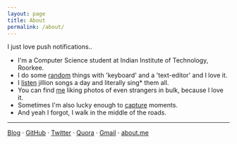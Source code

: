 ```yaml
---
layout: page
title: About
permalink: /about/
---
```


<p class="message">
  I just love push notifications..
</p>

* I'm a Computer Science student at Indian Institute of Technology, Roorkee.
* I do some [random](https://github.com/pravj) things with 'keyboard' and a 'text-editor' and I love it.
* I [listen](http://www.last.fm/user/pravj) jillion songs a day and literally sing* them all.
* You can find [me](https://facebook.com/hackpravj) liking photos of even strangers in bulk, because I love it.
* Sometimes I'm also lucky enough to [capture](https://pravj.github.io/cursor) moments.
* And yeah I forgot, I walk in the middle of the roads.

---

[Blog]({{site.baseurl}}) · [GitHub](https://github.com/pravj) · [Twitter](https://twitter.com/hackpravj) · [Quora](http://www.quora.com/Pravendra-Singh-Rathore) · [Gmail](<mailto:hackpravj@gmail.com>) · [about.me](https://about.me/pravj)
